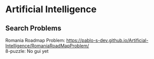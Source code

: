 # Artificial Intelligence

## Search Problems

Romania Roadmap Problem: https://pablo-s-dev.github.io/Artificial-Intelligence/RomaniaRoadMapProblem/  
8-puzzle: No gui yet
